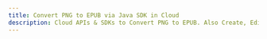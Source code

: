 ---title: Convert PNG to EPUB via Java SDK in Clouddescription: Cloud APIs & SDKs to Convert PNG to EPUB. Also Create, Edit & Render Microsoft Word & OpenOffice documents in the Cloud.---